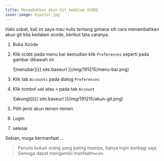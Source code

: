 ```yaml
---
title: Menambahkan akun Git kedalam XCODE
cover-image: hipster.jpg
---
```



Halo sobat, kali ini saya mau nulis tentang gimana sih cara menambahkan akun git kita kedalam xcode, berikut tata caranya.
<!--more-->

1. Buka Xcode

2. Klik `XCODE` pada menu bar kemudian klik `Preferences` seperti pada gambar dibawah ini

     ![menubar]({{ site.baseurl }}/img/191215/menu-bar.png)

3. Klik tab `Accounts` pada dialog `Preferences`

4. Klik tombol `add` atau `+` pada tab `Account`

     ![akungit]({{ site.baseurl }}/img/191215/akun-git.png)

5. Pilih jenis akun temen-temen

6. Login

7. selesai

Sekian, moga bermanfaat ...

>Penulis bukan orang yang paling mampu, hanya ingin berbagi saja. Semoga dapat mengambil manfaat<small>Penulis</small>